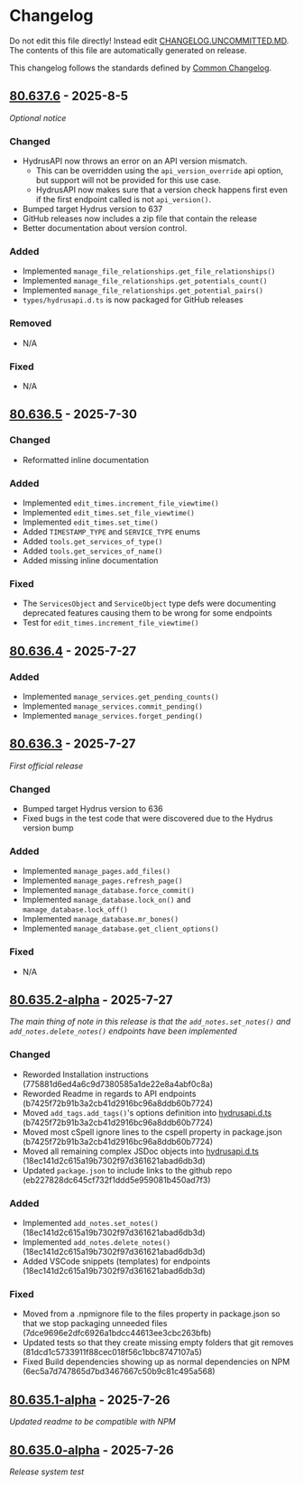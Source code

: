 # Changelog

Do not edit this file directly! Instead edit [CHANGELOG.UNCOMMITTED.MD](./CHANGELOG.UNCOMMITTED.MD).
The contents of this file are automatically generated on release.

This changelog follows the standards defined by [Common Changelog](https://common-changelog.org/).

<!-- insert_point -->

## [80.637.6](https://github.com/shadownetdev1/HydrusAPI/releases/tag/80.637.6) - 2025-8-5

<!--
    DO NOT change the insert_point and version lines above.
    This note, "_Optional notice_" (if unchanged), and any unused groups should be removed before release.
    Reference https://common-changelog.org/ for formatting.
    Make sure to attribute all authors. Ideally by linking to their GitHub profile with their name as the text.
    [shadownetdev1](https://github.com/shadownetdev1) for example.
-->

_Optional notice_

### Changed

- HydrusAPI now throws an error on an API version mismatch.
  - This can be overridden using the `api_version_override` api option, but support will not be provided for this use case.
  - HydrusAPI now makes sure that a version check happens first even if the first endpoint called is not `api_version()`.
- Bumped target Hydrus version to 637
- GitHub releases now includes a zip file that contain the release
- Better documentation about version control.

### Added

- Implemented `manage_file_relationships.get_file_relationships()`
- Implemented `manage_file_relationships.get_potentials_count()`
- Implemented `manage_file_relationships.get_potential_pairs()`
- `types/hydrusapi.d.ts` is now packaged for GitHub releases

### Removed

- N/A

### Fixed

- N/A


## [80.636.5](https://github.com/shadownetdev1/HydrusAPI/releases/tag/80.636.5) - 2025-7-30

### Changed

- Reformatted inline documentation

### Added

- Implemented `edit_times.increment_file_viewtime()`
- Implemented `edit_times.set_file_viewtime()`
- Implemented `edit_times.set_time()`
- Added `TIMESTAMP_TYPE` and `SERVICE_TYPE` enums
- Added `tools.get_services_of_type()`
- Added `tools.get_services_of_name()`
- Added missing inline documentation

### Fixed

- The `ServicesObject` and `ServiceObject` type defs were documenting deprecated features causing them to be wrong for some endpoints
- Test for `edit_times.increment_file_viewtime()`


## [80.636.4](https://github.com/shadownetdev1/HydrusAPI/releases/tag/80.636.4) - 2025-7-27

### Added

- Implemented `manage_services.get_pending_counts()`
- Implemented `manage_services.commit_pending()`
- Implemented `manage_services.forget_pending()`


## [80.636.3](https://github.com/shadownetdev1/HydrusAPI/releases/tag/80.636.3) - 2025-7-27

_First official release_

### Changed

- Bumped target Hydrus version to 636
- Fixed bugs in the test code that were discovered due to the Hydrus version bump

### Added

- Implemented `manage_pages.add_files()`
- Implemented `manage_pages.refresh_page()`
- Implemented `manage_database.force_commit()`
- Implemented `manage_database.lock_on()` and `manage_database.lock_off()`
- Implemented `manage_database.mr_bones()`
- Implemented `manage_database.get_client_options()`

### Fixed

- N/A


## [80.635.2-alpha](https://github.com/shadownetdev1/HydrusAPI/releases/tag/80.635.2-alpha) - 2025-7-27

_The main thing of note in this release is that the `add_notes.set_notes()` and `add_notes.delete_notes()` endpoints have been implemented_

### Changed

- Reworded Installation instructions (775881d6ed4a6c9d7380585a1de22e8a4abf0c8a)
- Reworded Readme in regards to API endpoints (b7425f72b91b3a2cb41d2916bc96a8ddb60b7724)
- Moved `add_tags.add_tags()`'s options definition into [hydrusapi.d.ts](/types/hydrusapi.d.ts) (b7425f72b91b3a2cb41d2916bc96a8ddb60b7724)
- Moved most cSpell ignore lines to the cspell property in package.json (b7425f72b91b3a2cb41d2916bc96a8ddb60b7724)
- Moved all remaining complex JSDoc objects into [hydrusapi.d.ts](/types/hydrusapi.d.ts) (18ec141d2c615a19b7302f97d361621abad6db3d)
- Updated `package.json` to include links to the github repo (eb227828dc645cf732f1ddd5e959081b450ad7f3)

### Added

- Implemented `add_notes.set_notes()` (18ec141d2c615a19b7302f97d361621abad6db3d)
- Implemented `add_notes.delete_notes()` (18ec141d2c615a19b7302f97d361621abad6db3d)
- Added VSCode snippets (templates) for endpoints (18ec141d2c615a19b7302f97d361621abad6db3d)

### Fixed

- Moved from a .npmignore file to the files property in package.json so that we stop packaging unneeded files (7dce9696e2dfc6926a1bdcc44613ee3cbc263bfb)
- Updated tests so that they create missing empty folders that git removes (81dcd1c5733911f88cec018f56c1bbc8747107a5)
- Fixed Build dependencies showing up as normal dependencies on NPM (6ec5a7d747865d7bd3467667c50b9c81c495a568)


## [80.635.1-alpha](https://github.com/shadownetdev1/HydrusAPI/releases/tag/80.635.1-alpha) - 2025-7-26

_Updated readme to be compatible with NPM_


## [80.635.0-alpha](https://github.com/shadownetdev1/HydrusAPI/releases/tag/80.635.0-alpha) - 2025-7-26

_Release system test_
